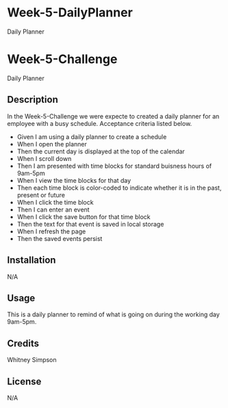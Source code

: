 # Week-5-DailyPlanner
Daily Planner
# Week-5-Challenge
Daily Planner
## Description
In the Week-5-Challenge we were expecte to created a daily planner for an employee with a busy schedule. Acceptance criteria listed below.
- Given I am using a daily planner to create a schedule
- When I open the planner
- Then the current day is displayed at the top of the calendar
- When I scroll down
- Then I am presented with time blocks for standard buisness hours of 9am-5pm
- When I view the time blocks for that day
- Then each time block is color-coded to indicate whether it is in the past, present or future
- When I click the time block
- Then I can enter an event
- When I click the save button for that time block
- Then the text for that event is saved in local storage
- When I refresh the page
- Then the saved events persist
## Installation
N/A
## Usage
This is a daily planner to remind of what is going on during the working day 9am-5pm.
## Credits
Whitney Simpson
## License
N/A




